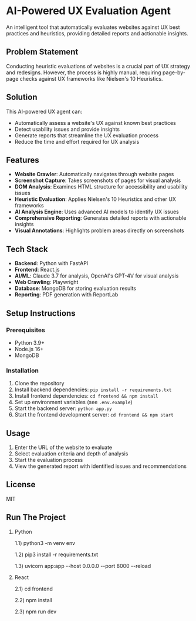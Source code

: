 # AI-Powered UX Evaluation Agent

An intelligent tool that automatically evaluates websites against UX best practices and heuristics, providing detailed reports and actionable insights.

## Problem Statement

Conducting heuristic evaluations of websites is a crucial part of UX strategy and redesigns. However, the process is highly manual, requiring page-by-page checks against UX frameworks like Nielsen's 10 Heuristics.

## Solution

This AI-powered UX agent can:

- Automatically assess a website's UX against known best practices
- Detect usability issues and provide insights
- Generate reports that streamline the UX evaluation process
- Reduce the time and effort required for UX analysis

## Features

- **Website Crawler**: Automatically navigates through website pages
- **Screenshot Capture**: Takes screenshots of pages for visual analysis
- **DOM Analysis**: Examines HTML structure for accessibility and usability issues
- **Heuristic Evaluation**: Applies Nielsen's 10 Heuristics and other UX frameworks
- **AI Analysis Engine**: Uses advanced AI models to identify UX issues
- **Comprehensive Reporting**: Generates detailed reports with actionable insights
- **Visual Annotations**: Highlights problem areas directly on screenshots

## Tech Stack

- **Backend**: Python with FastAPI
- **Frontend**: React.js
- **AI/ML**: Claude 3.7 for analysis, OpenAI's GPT-4V for visual analysis
- **Web Crawling**: Playwright
- **Database**: MongoDB for storing evaluation results
- **Reporting**: PDF generation with ReportLab

## Setup Instructions

### Prerequisites

- Python 3.9+
- Node.js 16+
- MongoDB

### Installation

1. Clone the repository
2. Install backend dependencies: `pip install -r requirements.txt`
3. Install frontend dependencies: `cd frontend && npm install`
4. Set up environment variables (see `.env.example`)
5. Start the backend server: `python app.py`
6. Start the frontend development server: `cd frontend && npm start`

## Usage

1. Enter the URL of the website to evaluate
2. Select evaluation criteria and depth of analysis
3. Start the evaluation process
4. View the generated report with identified issues and recommendations

## License

MIT

## Run The Project

1. Python

   1.1) python3 -m venv env

   1.2) pip3 install -r requirements.txt

   1.3) uvicorn app:app --host 0.0.0.0 --port 8000 --reload

2. React

   2.1) cd frontend

   2.2) npm install

   2.3) npm run dev
